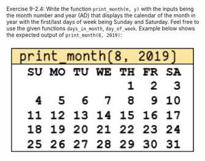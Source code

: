 Exercise 9-2.4: Write the function ```print_month(m, y)``` 
with the inputs being the month number and year (AD) that displays the calendar of the month in year 
with the first/last days of week being Sunday and Saturday. Feel free to use the given functions ```days_in_month```, ```day_of_week```. 
Example below shows the expected output of ```print_month(8, 2019)```:

![example](../Image/9-2.4.png)
